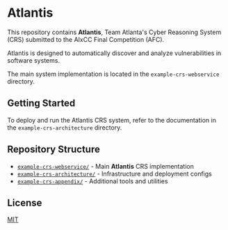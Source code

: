 # Atlantis

This repository contains **Atlantis**, Team Atlanta's Cyber Reasoning System (CRS) submitted to the AIxCC Final Competition (AFC).

Atlantis is designed to automatically discover and analyze vulnerabilities in software systems.

The main system implementation is located in the `example-crs-webservice` directory.

## Getting Started

To deploy and run the Atlantis CRS system, refer to the documentation in the `example-crs-architecture` directory.

## Repository Structure

- [`example-crs-webservice/`](./example-crs-webservice/) - Main **Atlantis** CRS implementation  
- [`example-crs-architecture/`](./example-crs-architecture/) - Infrastructure and deployment configs
- [`example-crs-appendix/`](./example-crs-appendix/) - Additional tools and utilities

## License

[MIT](https://choosealicense.com/licenses/mit/)